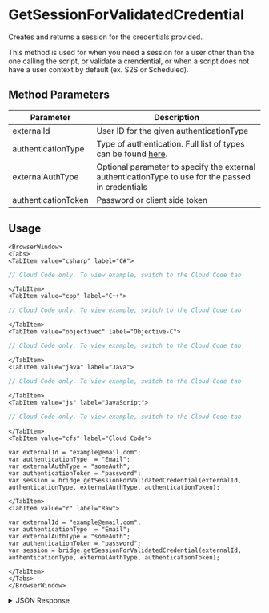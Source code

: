 # GetSessionForValidatedCredential

Creates and returns a session for the credentials provided.

This method is used for when you need a session for a user other than the one calling the script, or validate a crendential,
or when a script does not have a user context by default (ex. S2S or Scheduled).

## Method Parameters
Parameter | Description
--------- | -----------
externalId | User ID for the given authenticationType
authenticationType | Type of authentication. Full list of types can be found [here](/api/appendix/authtypes).
externalAuthType | Optional parameter to specify the external authenticationType to use for the passed in credentials
authenticationToken | Password or client side token

## Usage

```mdx-code-block
<BrowserWindow>
<Tabs>
<TabItem value="csharp" label="C#">
```

```csharp
// Cloud Code only. To view example, switch to the Cloud Code tab
```

```mdx-code-block
</TabItem>
<TabItem value="cpp" label="C++">
```

```cpp
// Cloud Code only. To view example, switch to the Cloud Code tab
```

```mdx-code-block
</TabItem>
<TabItem value="objectivec" label="Objective-C">
```

```objectivec
// Cloud Code only. To view example, switch to the Cloud Code tab
```

```mdx-code-block
</TabItem>
<TabItem value="java" label="Java">
```

```java
// Cloud Code only. To view example, switch to the Cloud Code tab
```

```mdx-code-block
</TabItem>
<TabItem value="js" label="JavaScript">
```

```javascript
// Cloud Code only. To view example, switch to the Cloud Code tab
```

```mdx-code-block
</TabItem>
<TabItem value="cfs" label="Cloud Code">
```

```cfscript
var externalId = "example@email.com";
var authenticationType  = "Email";
var externalAuthType = "someAuth";
var authenticationToken = "password";
var session = bridge.getSessionForValidatedCredential(externalId, authenticationType, externalAuthType, authenticationToken);
```

```mdx-code-block
</TabItem>
<TabItem value="r" label="Raw">
```

```cfscript
var externalId = "example@email.com";
var authenticationType  = "Email";
var externalAuthType = "someAuth";
var authenticationToken = "password";
var session = bridge.getSessionForValidatedCredential(externalId, authenticationType, externalAuthType, authenticationToken);
```

```mdx-code-block
</TabItem>
</Tabs>
</BrowserWindow>
```

<details>
<summary>JSON Response</summary>

```json
{
  "data": {
    "json": {
      "response": {
        "session": {
          "cacheObjects": {},
          "systemCreated": true,
          "packetSequenceInvalid": false,
          "languageCode": null,
          "sharedPlayers": {
            "24667": "82cbbbf2-ee44-4279-b5a0-3e9bf04edf25"
          },
          "apiVersion": "VERSION_1_5",
          "playerId": "82cbbbf2-ee44-4279-b5a0-3e9bf04edf25",
          "gameId": "24667",
          "cacheExpiry": 1200,
          "lastPacketReceived": -1,
          "clientLib": null,
          "clientLibVersion": null,
          "gameVersion": null,
          "countryCode": null,
          "loggedOut": false,
          "gameIdSave": "24667",
          "secret": null,
          "platform": null,
          "readTimestamp": null,
          "invalidated": false,
          "lastUploadHTTPCode": 0,
          "lastUploadResponse": null,
          "peerGameId": null,
          "peerClientGameId": null,
          "peerSponsored": null,
          "gameIdOverridden": false,
          "parentLevel": null,
          "eventUpdateTimestamp": null,
          "rttServerId": null,
          "sharedDataSyncedIds": {},
          "dynamicChatChannels": null,
          "lastPacketProcessed": -1,
          "lastPacketResponse": null,
          "sessionId": "scriptSession_7bca7ed1-6b83-4402-98e8-793d046d1a6a",
          "key": {
            "sessionId": "scriptSession_7bca7ed1-6b83-4402-98e8-793d046d1a6a",
            "primaryKey": true
          }
        }
      },
      "success": true
    },
    "statusCode": 200
  },
  "status": 200
}
```
</details>

